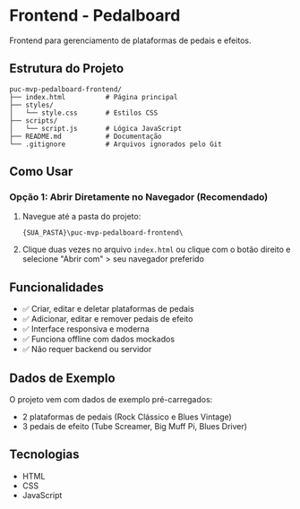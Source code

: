# Frontend - Pedalboard

Frontend para gerenciamento de plataformas de pedais e efeitos.

## Estrutura do Projeto

```
puc-mvp-pedalboard-frontend/
├── index.html          # Página principal
├── styles/
│   └── style.css       # Estilos CSS
├── scripts/
│   └── script.js       # Lógica JavaScript
├── README.md           # Documentação
└── .gitignore          # Arquivos ignorados pelo Git
```

## Como Usar

### Opção 1: Abrir Diretamente no Navegador (Recomendado)

1. Navegue até a pasta do projeto:
   ```
   {SUA_PASTA}\puc-mvp-pedalboard-frontend\
   ```

2. Clique duas vezes no arquivo `index.html` ou clique com o botão direito e selecione "Abrir com" > seu navegador preferido


## Funcionalidades

- ✅ Criar, editar e deletar plataformas de pedais
- ✅ Adicionar, editar e remover pedais de efeito
- ✅ Interface responsiva e moderna
- ✅ Funciona offline com dados mockados
- ✅ Não requer backend ou servidor

## Dados de Exemplo

O projeto vem com dados de exemplo pré-carregados:
- 2 plataformas de pedais (Rock Clássico e Blues Vintage)
- 3 pedais de efeito (Tube Screamer, Big Muff Pi, Blues Driver)

## Tecnologias

- HTML
- CSS
- JavaScript
